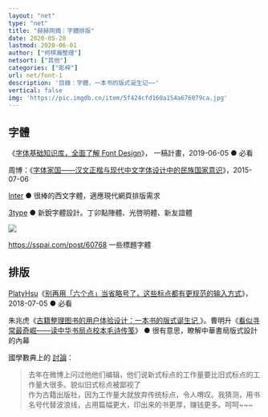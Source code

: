 ```yaml
---
layout: "net"
type: "net"
title: "赫赫网摘｜字體排版"
date: 2020-05-20
lastmod: 2020-06-01
author: ["柯棋瀚整理"]
netsort: ["其他"]
categories: ["彫梓"]
url: net/font-1
description: '目錄：字體，一本书的版式诞生记⋯⋯'
vertical: false
img: 'https://pic.imgdb.cn/item/5f424cfd160a154a676079ca.jpg'
---
```


## 字體

《[字体基础知识库，全面了解 Font Design](https://lastone.art/font-design/)》， 一稿計畫，2019-06-05 ● 必看

周博：《[字体家国——汉文正楷与现代中文字体设计中的民族国家意识](https://site.douban.com/162358/widget/notes/8593043/note/507086779/)》，2015-07-06

[Inter](https://rsms.me/inter/) ● 很棒的西文字體，適應現代網頁排版需求

[3type](https://3type.cn/fonts/) ● 新銳字體設計。丁卯點陣體、光啓明體、新友誼體

![](https://3type.cn/img/fonts/astronomer/intro_5.png)

https://sspai.com/post/60768 一些標題字體

## 排版

[PlatyHsu](https://sspai.com/u/d2naxtcd/updates)《[别再用「六个点」当省略号了，这些标点都有更规范的输入方式](https://sspai.com/post/45516)》，2018-07-05 ● 必看

朱兆虎《[古籍整理图书的用户体验设计：一本书的版式诞生记 ](https://book.douban.com/subject/30359473/discussion/615895771/)》。曹明升《[看似寻常最奇崛——读中华书局点校本毛诗传笺](https://book.douban.com/subject/30359473/discussion/615930187/)》 ● 很有意思，瞭解中華書局版式設計的內幕

國學數典上的 [討論](http://bbs.gxsd.com.cn/forum.php?mod=viewthread&tid=536338&extra=&page=2：)：

> 去年在微博上问过他他们编辑，他们说新式标点的工作量要比旧式标点的工作量大很多。貌似旧式标点被鄙视了  
> 作为古籍出版社，因为工作量大就放弃传统标点，令人喟叹。我猜测，用书名号代替波浪线，占用篇幅更大，印出来的书更厚，赚钱更多。呵呵~~~
